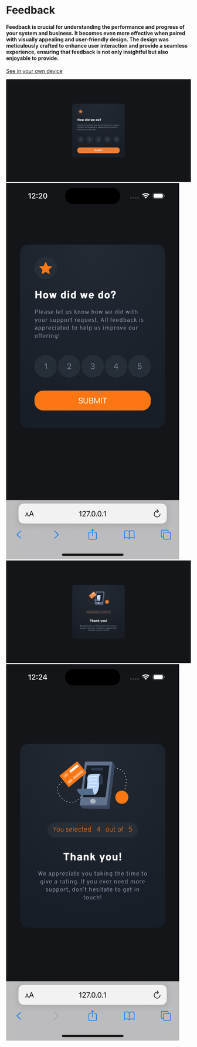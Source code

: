 <h1>Feedback</h1>
<h4>Feedback is crucial for understanding the performance and progress of your system and business. It becomes even more effective when paired with visually appealing and user-friendly design. The design was meticulously crafted to enhance user interaction and provide a seamless experience, ensuring that feedback is not only insightful but also enjoyable to provide.</h4>
<a href="">See in your own device</a>

<img src="/assets/images/desktop-rate.png"></img>
<img src="/assets/images/mobile-rate.png"></img>
<img src="/assets/images/desktop-feedback.png"></img>
<img src="/assets/images/mobile-feedback.png"></img>

